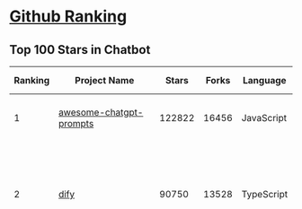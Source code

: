 [Github Ranking](../README.md)
==========

## Top 100 Stars in Chatbot

| Ranking | Project Name | Stars | Forks | Language | Open Issues | Description | Last Commit |
| ------- | ------------ | ----- | ----- | -------- | ----------- | ----------- | ----------- |
| 1 | [awesome-chatgpt-prompts](https://github.com/f/awesome-chatgpt-prompts) | 122822 | 16456 | JavaScript | 0 | This repo includes ChatGPT prompt curation to use ChatGPT and other LLM tools better. | 2025-04-10T21:22:29Z |
| 2 | [dify](https://github.com/langgenius/dify) | 90750 | 13528 | TypeScript | 599 | Dify is an open-source LLM app development platform. Dify's intuitive interface combines AI workflow, RAG pipeline, agent capabilities, model management, observability features and more, letting you quickly go from prototype to production. | 2025-04-11T03:37:49Z |
| 3 | [funNLP](https://github.com/fighting41love/funNLP) | 72333 | 14784 | Python | 33 | 中英文敏感词、语言检测、中外手机/电话归属地/运营商查询、名字推断性别、手机号抽取、身份证抽取、邮箱抽取、中日文人名库、中文缩写库、拆字词典、词汇情感值、停用词、反动词表、暴恐词表、繁简体转换、英文模拟中文发音、汪峰歌词生成器、职业名称词库、同义词库、反义词库、否定词库、汽车品牌词库、汽车零件词库、连续英文切割、各种中文词向量、公司名字大全、古诗词库、IT词库、财经词库、成语词库、地名词库、历史名人词库、诗词词库、医学词库、饮食词库、法律词库、汽车词库、动物词库、中文聊天语料、中文谣言数据、百度中文问答数据集、句子相似度匹配算法集合、bert资源、文本生成&摘要相关工具、cocoNLP信息抽取工具、国内电话号码正则匹配、清华大学XLORE:中英文跨语言百科知识图谱、清华大学人工智能技术系列报告、自然语言生成、NLU太难了系列、自动对联数据及机器人、用户名黑名单列表、罪名法务名词及分类模型、微信公众号语料、cs224n深度学习自然语言处理课程、中文手写汉字识别、中文自然语言处理 语料/数据集、变量命名神器、分词语料库+代码、任务型对话英文数据集、ASR 语音数据集 + 基于深度学习的中文语音识别系统、笑声检测器、Microsoft多语言数字/单位/如日期时间识别包、中华新华字典数据库及api(包括常用歇后语、成语、词语和汉字)、文档图谱自动生成、SpaCy 中文模型、Common Voice语音识别数据集新版、神经网络关系抽取、基于bert的命名实体识别、关键词(Keyphrase)抽取包pke、基于医疗领域知识图谱的问答系统、基于依存句法与语义角色标注的事件三元组抽取、依存句法分析4万句高质量标注数据、cnocr：用来做中文OCR的Python3包、中文人物关系知识图谱项目、中文nlp竞赛项目及代码汇总、中文字符数据、speech-aligner: 从“人声语音”及其“语言文本”产生音素级别时间对齐标注的工具、AmpliGraph: 知识图谱表示学习(Python)库：知识图谱概念链接预测、Scattertext 文本可视化(python)、语言/知识表示工具：BERT & ERNIE、中文对比英文自然语言处理NLP的区别综述、Synonyms中文近义词工具包、HarvestText领域自适应文本挖掘工具（新词发现-情感分析-实体链接等）、word2word：(Python)方便易用的多语言词-词对集：62种语言/3,564个多语言对、语音识别语料生成工具：从具有音频/字幕的在线视频创建自动语音识别(ASR)语料库、构建医疗实体识别的模型（包含词典和语料标注）、单文档非监督的关键词抽取、Kashgari中使用gpt-2语言模型、开源的金融投资数据提取工具、文本自动摘要库TextTeaser: 仅支持英文、人民日报语料处理工具集、一些关于自然语言的基本模型、基于14W歌曲知识库的问答尝试--功能包括歌词接龙and已知歌词找歌曲以及歌曲歌手歌词三角关系的问答、基于Siamese bilstm模型的相似句子判定模型并提供训练数据集和测试数据集、用Transformer编解码模型实现的根据Hacker News文章标题自动生成评论、用BERT进行序列标记和文本分类的模板代码、LitBank：NLP数据集——支持自然语言处理和计算人文学科任务的100部带标记英文小说语料、百度开源的基准信息抽取系统、虚假新闻数据集、Facebook: LAMA语言模型分析，提供Transformer-XL/BERT/ELMo/GPT预训练语言模型的统一访问接口、CommonsenseQA：面向常识的英文QA挑战、中文知识图谱资料、数据及工具、各大公司内部里大牛分享的技术文档 PDF 或者 PPT、自然语言生成SQL语句（英文）、中文NLP数据增强（EDA）工具、英文NLP数据增强工具 、基于医药知识图谱的智能问答系统、京东商品知识图谱、基于mongodb存储的军事领域知识图谱问答项目、基于远监督的中文关系抽取、语音情感分析、中文ULMFiT-情感分析-文本分类-语料及模型、一个拍照做题程序、世界各国大规模人名库、一个利用有趣中文语料库 qingyun 训练出来的中文聊天机器人、中文聊天机器人seqGAN、省市区镇行政区划数据带拼音标注、教育行业新闻语料库包含自动文摘功能、开放了对话机器人-知识图谱-语义理解-自然语言处理工具及数据、中文知识图谱：基于百度百科中文页面-抽取三元组信息-构建中文知识图谱、masr: 中文语音识别-提供预训练模型-高识别率、Python音频数据增广库、中文全词覆盖BERT及两份阅读理解数据、ConvLab：开源多域端到端对话系统平台、中文自然语言处理数据集、基于最新版本rasa搭建的对话系统、基于TensorFlow和BERT的管道式实体及关系抽取、一个小型的证券知识图谱/知识库、复盘所有NLP比赛的TOP方案、OpenCLaP：多领域开源中文预训练语言模型仓库、UER：基于不同语料+编码器+目标任务的中文预训练模型仓库、中文自然语言处理向量合集、基于金融-司法领域(兼有闲聊性质)的聊天机器人、g2pC：基于上下文的汉语读音自动标记模块、Zincbase 知识图谱构建工具包、诗歌质量评价/细粒度情感诗歌语料库、快速转化「中文数字」和「阿拉伯数字」、百度知道问答语料库、基于知识图谱的问答系统、jieba_fast 加速版的jieba、正则表达式教程、中文阅读理解数据集、基于BERT等最新语言模型的抽取式摘要提取、Python利用深度学习进行文本摘要的综合指南、知识图谱深度学习相关资料整理、维基大规模平行文本语料、StanfordNLP 0.2.0：纯Python版自然语言处理包、NeuralNLP-NeuralClassifier：腾讯开源深度学习文本分类工具、端到端的封闭域对话系统、中文命名实体识别：NeuroNER vs. BertNER、新闻事件线索抽取、2019年百度的三元组抽取比赛：“科学空间队”源码、基于依存句法的开放域文本知识三元组抽取和知识库构建、中文的GPT2训练代码、ML-NLP - 机器学习(Machine Learning)NLP面试中常考到的知识点和代码实现、nlp4han:中文自然语言处理工具集(断句/分词/词性标注/组块/句法分析/语义分析/NER/N元语法/HMM/代词消解/情感分析/拼写检查、XLM：Facebook的跨语言预训练语言模型、用基于BERT的微调和特征提取方法来进行知识图谱百度百科人物词条属性抽取、中文自然语言处理相关的开放任务-数据集-当前最佳结果、CoupletAI - 基于CNN+Bi-LSTM+Attention 的自动对对联系统、抽象知识图谱、MiningZhiDaoQACorpus - 580万百度知道问答数据挖掘项目、brat rapid annotation tool: 序列标注工具、大规模中文知识图谱数据：1.4亿实体、数据增强在机器翻译及其他nlp任务中的应用及效果、allennlp阅读理解:支持多种数据和模型、PDF表格数据提取工具 、 Graphbrain：AI开源软件库和科研工具，目的是促进自动意义提取和文本理解以及知识的探索和推断、简历自动筛选系统、基于命名实体识别的简历自动摘要、中文语言理解测评基准，包括代表性的数据集&基准模型&语料库&排行榜、树洞 OCR 文字识别 、从包含表格的扫描图片中识别表格和文字、语声迁移、Python口语自然语言处理工具集(英文)、 similarity：相似度计算工具包，java编写、海量中文预训练ALBERT模型 、Transformers 2.0 、基于大规模音频数据集Audioset的音频增强 、Poplar：网页版自然语言标注工具、图片文字去除，可用于漫画翻译 、186种语言的数字叫法库、Amazon发布基于知识的人-人开放领域对话数据集 、中文文本纠错模块代码、繁简体转换 、 Python实现的多种文本可读性评价指标、类似于人名/地名/组织机构名的命名体识别数据集 、东南大学《知识图谱》研究生课程(资料)、. 英文拼写检查库 、 wwsearch是企业微信后台自研的全文检索引擎、CHAMELEON：深度学习新闻推荐系统元架构 、 8篇论文梳理BERT相关模型进展与反思、DocSearch：免费文档搜索引擎、 LIDA：轻量交互式对话标注工具 、aili - the fastest in-memory index in the East 东半球最快并发索引 、知识图谱车音工作项目、自然语言生成资源大全 、中日韩分词库mecab的Python接口库、中文文本摘要/关键词提取、汉字字符特征提取器 (featurizer)，提取汉字的特征（发音特征、字形特征）用做深度学习的特征、中文生成任务基准测评 、中文缩写数据集、中文任务基准测评 - 代表性的数据集-基准(预训练)模型-语料库-baseline-工具包-排行榜、PySS3：面向可解释AI的SS3文本分类器机器可视化工具 、中文NLP数据集列表、COPE - 格律诗编辑程序、doccano：基于网页的开源协同多语言文本标注工具 、PreNLP：自然语言预处理库、简单的简历解析器，用来从简历中提取关键信息、用于中文闲聊的GPT2模型：GPT2-chitchat、基于检索聊天机器人多轮响应选择相关资源列表(Leaderboards、Datasets、Papers)、(Colab)抽象文本摘要实现集锦(教程 、词语拼音数据、高效模糊搜索工具、NLP数据增广资源集、微软对话机器人框架 、 GitHub Typo Corpus：大规模GitHub多语言拼写错误/语法错误数据集、TextCluster：短文本聚类预处理模块 Short text cluster、面向语音识别的中文文本规范化、BLINK：最先进的实体链接库、BertPunc：基于BERT的最先进标点修复模型、Tokenizer：快速、可定制的文本词条化库、中文语言理解测评基准，包括代表性的数据集、基准(预训练)模型、语料库、排行榜、spaCy 医学文本挖掘与信息提取 、 NLP任务示例项目代码集、 python拼写检查库、chatbot-list - 行业内关于智能客服、聊天机器人的应用和架构、算法分享和介绍、语音质量评价指标(MOSNet, BSSEval, STOI, PESQ, SRMR)、 用138GB语料训练的法文RoBERTa预训练语言模型 、BERT-NER-Pytorch：三种不同模式的BERT中文NER实验、无道词典 - 有道词典的命令行版本，支持英汉互查和在线查询、2019年NLP亮点回顾、 Chinese medical dialogue data 中文医疗对话数据集 、最好的汉字数字(中文数字)-阿拉伯数字转换工具、 基于百科知识库的中文词语多词义/义项获取与特定句子词语语义消歧、awesome-nlp-sentiment-analysis - 情感分析、情绪原因识别、评价对象和评价词抽取、LineFlow：面向所有深度学习框架的NLP数据高效加载器、中文医学NLP公开资源整理 、MedQuAD：(英文)医学问答数据集、将自然语言数字串解析转换为整数和浮点数、Transfer Learning in Natural Language Processing (NLP) 、面向语音识别的中文/英文发音辞典、Tokenizers：注重性能与多功能性的最先进分词器、CLUENER 细粒度命名实体识别 Fine Grained Named Entity Recognition、 基于BERT的中文命名实体识别、中文谣言数据库、NLP数据集/基准任务大列表、nlp相关的一些论文及代码, 包括主题模型、词向量(Word Embedding)、命名实体识别(NER)、文本分类(Text Classificatin)、文本生成(Text Generation)、文本相似性(Text Similarity)计算等，涉及到各种与nlp相关的算法，基于keras和tensorflow 、Python文本挖掘/NLP实战示例、 Blackstone：面向非结构化法律文本的spaCy pipeline和NLP模型通过同义词替换实现文本“变脸” 、中文 预训练 ELECTREA 模型: 基于对抗学习 pretrain Chinese Model 、albert-chinese-ner - 用预训练语言模型ALBERT做中文NER 、基于GPT2的特定主题文本生成/文本增广、开源预训练语言模型合集、多语言句向量包、编码、标记和实现：一种可控高效的文本生成方法、 英文脏话大列表 、attnvis：GPT2、BERT等transformer语言模型注意力交互可视化、CoVoST：Facebook发布的多语种语音-文本翻译语料库，包括11种语言(法语、德语、荷兰语、俄语、西班牙语、意大利语、土耳其语、波斯语、瑞典语、蒙古语和中文)的语音、文字转录及英文译文、Jiagu自然语言处理工具 - 以BiLSTM等模型为基础，提供知识图谱关系抽取 中文分词 词性标注 命名实体识别 情感分析 新词发现 关键词 文本摘要 文本聚类等功能、用unet实现对文档表格的自动检测，表格重建、NLP事件提取文献资源列表 、 金融领域自然语言处理研究资源大列表、CLUEDatasetSearch - 中英文NLP数据集：搜索所有中文NLP数据集，附常用英文NLP数据集 、medical_NER - 中文医学知识图谱命名实体识别 、(哈佛)讲因果推理的免费书、知识图谱相关学习资料/数据集/工具资源大列表、Forte：灵活强大的自然语言处理pipeline工具集 、Python字符串相似性算法库、PyLaia：面向手写文档分析的深度学习工具包、TextFooler：针对文本分类/推理的对抗文本生成模块、Haystack：灵活、强大的可扩展问答(QA)框架、中文关键短语抽取工具 | 2024-05-10T07:38:24Z |
| 4 | [gpt4free](https://github.com/xtekky/gpt4free) | 64001 | 13607 | Python | 33 | The official gpt4free repository \| various collection of powerful language models \| o3 and deepseek r1, gpt-4.5 | 2025-04-06T15:57:17Z |
| 5 | [ragflow](https://github.com/infiniflow/ragflow) | 48549 | 4559 | TypeScript | 1759 | RAGFlow is an open-source RAG (Retrieval-Augmented Generation) engine based on deep document understanding. | 2025-04-10T13:12:47Z |
| 6 | [FastChat](https://github.com/lm-sys/FastChat) | 38348 | 4688 | Python | 817 | An open platform for training, serving, and evaluating large language models. Release repo for Vicuna and Chatbot Arena. | 2025-03-24T20:44:57Z |
| 7 | [quivr](https://github.com/QuivrHQ/quivr) | 37675 | 3639 | Python | 23 | Opiniated RAG for integrating GenAI in your apps 🧠   Focus on your product rather than the RAG. Easy integration in existing products with customisation!  Any LLM: GPT4, Groq, Llama. Any Vectorstore: PGVector, Faiss. Any Files. Anyway you want.  | 2025-04-10T19:24:55Z |
| 8 | [Flowise](https://github.com/FlowiseAI/Flowise) | 37087 | 19319 | TypeScript | 524 | Drag & drop UI to build your customized LLM flow | 2025-04-10T17:00:50Z |
| 9 | [Langchain-Chatchat](https://github.com/chatchat-space/Langchain-Chatchat) | 34604 | 5836 | TypeScript | 195 | Langchain-Chatchat（原Langchain-ChatGLM）基于 Langchain 与 ChatGLM, Qwen 与 Llama 等语言模型的 RAG 与 Agent 应用 \| Langchain-Chatchat (formerly langchain-ChatGLM), local knowledge based LLM (like ChatGLM, Qwen and Llama) RAG and Agent app with langchain  | 2025-03-25T15:45:51Z |
| 10 | [chatbox](https://github.com/chatboxai/chatbox) | 34053 | 3250 | TypeScript | 640 | User-friendly Desktop Client App for AI Models/LLMs (GPT, Claude, Gemini, Ollama...) | 2025-03-20T15:20:56Z |
| 11 | [chatbot-ui](https://github.com/mckaywrigley/chatbot-ui) | 30862 | 8651 | TypeScript | 165 | AI chat for any model. | 2024-08-03T00:38:07Z |
| 12 | [python-telegram-bot](https://github.com/python-telegram-bot/python-telegram-bot) | 27289 | 5601 | Python | 12 | We have made you a wrapper you can't refuse | 2025-04-09T13:42:27Z |
| 13 | [llm-app](https://github.com/pathwaycom/llm-app) | 23084 | 407 | Jupyter Notebook | 5 | Ready-to-run cloud templates for RAG, AI pipelines, and enterprise search with live data. 🐳Docker-friendly.⚡Always in sync with Sharepoint, Google Drive, S3, Kafka, PostgreSQL, real-time data APIs, and more. | 2025-04-09T08:45:52Z |
| 14 | [cherry-studio](https://github.com/CherryHQ/cherry-studio) | 22892 | 1935 | JavaScript | 516 | 🍒 Cherry Studio is a desktop client that supports for multiple LLM providers. | 2025-04-11T03:34:06Z |
| 15 | [LLaVA](https://github.com/haotian-liu/LLaVA) | 22159 | 2436 | Python | 1062 | [NeurIPS'23 Oral] Visual Instruction Tuning (LLaVA) built towards GPT-4V level capabilities and beyond. | 2024-08-12T09:52:38Z |
| 16 | [kotaemon](https://github.com/Cinnamon/kotaemon) | 21946 | 1728 | Python | 176 | An open-source RAG-based tool for chatting with your documents. | 2025-04-01T04:34:19Z |
| 17 | [wechaty](https://github.com/wechaty/wechaty) | 21376 | 2677 | TypeScript | 145 | Conversational RPA SDK for Chatbot Makers. Join our Discord: https://discord.gg/7q8NBZbQzt | 2025-01-10T21:33:51Z |
| 18 | [haystack](https://github.com/deepset-ai/haystack) | 20239 | 2128 | Python | 115 | AI orchestration framework to build customizable, production-ready LLM applications. Connect components (models, vector DBs, file converters) to pipelines or agents that can interact with your data. With advanced retrieval methods, it's best suited for building RAG, question answering, semantic search or conversational agent chatbots. | 2025-04-10T23:44:38Z |
| 19 | [rasa](https://github.com/RasaHQ/rasa) | 19942 | 4762 | Python | 4 | 💬   Open source machine learning framework to automate text- and voice-based conversations: NLU, dialogue management, connect to Slack, Facebook, and more - Create chatbots and voice assistants | 2025-04-10T15:15:59Z |
| 20 | [CopilotKit](https://github.com/CopilotKit/CopilotKit) | 18123 | 2598 | TypeScript | 111 | React UI + elegant infrastructure for AI Copilots, AI chatbots, and in-app AI agents. The Agentic last-mile 🪁 | 2025-04-10T23:17:32Z |
| 21 | [leon](https://github.com/leon-ai/leon) | 16146 | 1336 | TypeScript | 86 | 🧠 Leon is your open-source personal assistant. | 2025-03-22T03:37:54Z |
| 22 | [ChatALL](https://github.com/ai-shifu/ChatALL) | 15714 | 1672 | JavaScript | 223 |  Concurrently chat with ChatGPT, Bing Chat, Bard, Alpaca, Vicuna, Claude, ChatGLM, MOSS, 讯飞星火, 文心一言 and more, discover the best answers | 2025-03-14T16:14:36Z |
| 23 | [MaxKB](https://github.com/1Panel-dev/MaxKB) | 15567 | 2045 | Python | 118 | 💬 MaxKB is a ready-to-use AI chatbot that integrates Retrieval-Augmented Generation (RAG) pipelines, supports robust workflows, and provides advanced MCP tool-use capabilities. | 2025-04-10T09:33:58Z |
| 24 | [eliza](https://github.com/elizaOS/eliza) | 15465 | 5049 | TypeScript | 44 | Autonomous agents for everyone | 2025-04-10T21:02:12Z |
| 25 | [ChuanhuChatGPT](https://github.com/GaiZhenbiao/ChuanhuChatGPT) | 15412 | 2287 | Python | 122 | GUI for ChatGPT API and many LLMs. Supports agents, file-based QA, GPT finetuning and query with web search. All with a neat UI. | 2025-03-13T09:36:38Z |
| 26 | [ai-pdf-chatbot-langchain](https://github.com/mayooear/ai-pdf-chatbot-langchain) | 15355 | 3056 | TypeScript | 2 | AI PDF chatbot agent built with LangChain & LangGraph  | 2025-02-20T18:19:58Z |
| 27 | [mirai](https://github.com/mamoe/mirai) | 14740 | 2542 | Kotlin | 272 | 高效率 QQ 机器人支持库 | 2024-09-23T11:25:50Z |
| 28 | [ai-chatbot](https://github.com/vercel/ai-chatbot) | 14608 | 3897 | TypeScript | 191 | A full-featured, hackable Next.js AI chatbot built by Vercel | 2025-04-10T00:46:27Z |
| 29 | [open-im-server](https://github.com/openimsdk/open-im-server) | 14555 | 2564 | Go | 102 | IM Chat ChatGPT | 2025-04-02T10:18:24Z |
| 30 | [repomix](https://github.com/yamadashy/repomix) | 14461 | 614 | TypeScript | 76 | 📦 Repomix (formerly Repopack) is a powerful tool that packs your entire repository into a single, AI-friendly file. Perfect for when you need to feed your codebase to Large Language Models (LLMs) or other AI tools like Claude, ChatGPT, DeepSeek, Perplexity, Gemini, Gemma, Llama, Grok, and more. | 2025-04-07T02:37:06Z |
| 31 | [ChatterBot](https://github.com/gunthercox/ChatterBot) | 14282 | 4474 | Python | 136 | ChatterBot is a machine learning, conversational dialog engine for creating chat bots | 2025-04-08T10:17:21Z |
| 32 | [bolt.new](https://github.com/stackblitz/bolt.new) | 14170 | 11385 | TypeScript | 6288 | Prompt, run, edit, and deploy full-stack web applications | 2024-12-17T06:29:27Z |
| 33 | [botpress](https://github.com/botpress/botpress) | 13530 | 1953 | TypeScript | 8 | The open-source hub to build & deploy GPT/LLM Agents ⚡️ | 2025-04-10T21:03:01Z |
| 34 | [CosyVoice](https://github.com/FunAudioLLM/CosyVoice) | 12891 | 1306 | Python | 615 | Multi-lingual large voice generation model, providing inference, training and deployment full-stack ability. | 2025-04-08T04:23:45Z |
| 35 | [chat](https://github.com/tinode/chat) | 12396 | 1935 | Go | 35 | Instant messaging platform. Backend in Go. Clients: Swift iOS, Java Android, JS webapp, scriptable command line; chatbots | 2025-04-10T17:49:10Z |
| 36 | [botkit](https://github.com/howdyai/botkit) | 11550 | 2291 | TypeScript | 25 | Botkit is an open source developer tool for building chat bots, apps and custom integrations for major messaging platforms. | 2024-07-01T02:28:35Z |
| 37 | [xiaozhi-esp32](https://github.com/78/xiaozhi-esp32) | 11131 | 2106 | C++ | 102 | Build your own AI friend | 2025-04-10T19:11:37Z |
| 38 | [llama-gpt](https://github.com/getumbrel/llama-gpt) | 10960 | 714 | TypeScript | 84 | A self-hosted, offline, ChatGPT-like chatbot. Powered by Llama 2. 100% private, with no data leaving your device. New: Code Llama support! | 2024-04-23T18:56:06Z |
| 39 | [dolly](https://github.com/databrickslabs/dolly) | 10812 | 1157 | Python | 5 | Databricks’ Dolly, a large language model trained on the Databricks Machine Learning Platform | 2023-06-30T18:36:16Z |
| 40 | [stanford-tensorflow-tutorials](https://github.com/chiphuyen/stanford-tensorflow-tutorials) | 10338 | 4297 | Python | 67 | This repository contains code examples for the Stanford's course: TensorFlow for Deep Learning Research.  | 2020-12-22T09:21:55Z |
| 41 | [chathub](https://github.com/chathub-dev/chathub) | 10243 | 1072 | TypeScript | 134 | All-in-one chatbot client | 2025-03-10T08:29:12Z |
| 42 | [EverydayWechat](https://github.com/sfyc23/EverydayWechat) | 10136 | 2315 | Python | 22 | 微信助手：1.每日定时给好友（女友）发送定制消息。2.机器人自动回复好友。3.群助手功能（例如：查询垃圾分类、天气、日历、电影实时票房、快递物流、PM2.5等） | 2021-06-22T02:56:06Z |
| 43 | [petals](https://github.com/bigscience-workshop/petals) | 9559 | 552 | Python | 90 | 🌸 Run LLMs at home, BitTorrent-style. Fine-tuning and inference up to 10x faster than offloading | 2024-09-07T11:54:28Z |
| 44 | [ChatRWKV](https://github.com/BlinkDL/ChatRWKV) | 9472 | 704 | Python | 33 | ChatRWKV is like ChatGPT but powered by RWKV (100% RNN) language model, and open source. | 2025-01-28T06:51:26Z |
| 45 | [node-telegram-bot-api](https://github.com/yagop/node-telegram-bot-api) | 8712 | 1573 | JavaScript | 115 | Telegram Bot API for NodeJS | 2024-09-05T22:07:27Z |
| 46 | [typebot.io](https://github.com/baptisteArno/typebot.io) | 8449 | 2437 | TypeScript | 191 | 💬 Typebot is a powerful chatbot builder that you can self-host. | 2025-04-10T14:23:45Z |
| 47 | [BetterChatGPT](https://github.com/ztjhz/BetterChatGPT) | 8365 | 2787 | TypeScript | 214 | An amazing UI for OpenAI's ChatGPT (Website + Windows + MacOS + Linux) | 2024-08-14T10:26:46Z |
| 48 | [bisheng](https://github.com/dataelement/bisheng) | 8010 | 1335 | Python | 86 | BISHENG is an open LLM devops platform for next generation Enterprise AI applications. Powerful and comprehensive features include: GenAI workflow, RAG, Agent, Unified model management, Evaluation, SFT, Dataset Management, Enterprise-level System Management, Observability and more. | 2025-04-10T15:00:39Z |
| 49 | [gpt4free-ts](https://github.com/xiangsx/gpt4free-ts) | 7754 | 1371 | TypeScript | 48 | Providing a free OpenAI GPT-4 API !   This is a replication project for the typescript version of xtekky/gpt4free | 2024-09-04T01:15:09Z |
| 50 | [GPTCache](https://github.com/zilliztech/GPTCache) | 7502 | 533 | Python | 71 | Semantic cache for LLMs. Fully integrated with LangChain and llama_index.  | 2024-09-18T02:05:21Z |
| 51 | [TensorLayer](https://github.com/tensorlayer/TensorLayer) | 7351 | 1605 | Python | 26 | Deep Learning and Reinforcement Learning Library for Scientists and Engineers  | 2023-02-18T07:58:21Z |
| 52 | [yao](https://github.com/YaoApp/yao) | 7265 | 660 | Go | 0 | ✨ Yao is an all-in-one application engine that enables developers to create web apps, REST APIs, business applications, and more, with AI as a development partner. | 2025-04-10T02:52:34Z |
| 53 | [AstrBot](https://github.com/AstrBotDevs/AstrBot) | 7233 | 448 | Python | 178 | ✨ 易上手的多平台 LLM 聊天机器人及开发框架 ✨ 平台支持 QQ、QQ频道、Telegram、微信、企微、飞书 \| MCP 服务器、OpenAI、DeepSeek、Gemini、硅基流动、月之暗面、Ollama、OneAPI、Dify 等。附带 WebUI。 | 2025-04-10T16:20:13Z |
| 54 | [pdfGPT](https://github.com/bhaskatripathi/pdfGPT) | 7105 | 848 | Python | 44 | PDF GPT allows you to chat with the contents of your PDF file by using GPT capabilities. The most effective open source solution to turn your pdf files in a chatbot! | 2025-03-03T13:17:59Z |
| 55 | [Verba](https://github.com/weaviate/Verba) | 7015 | 764 | Python | 45 | Retrieval Augmented Generation (RAG) chatbot powered by Weaviate | 2025-03-24T15:19:15Z |
| 56 | [agentscope](https://github.com/modelscope/agentscope) | 6956 | 400 | Python | 35 | Start building LLM-empowered multi-agent applications in an easier way. | 2025-04-09T10:39:52Z |
| 57 | [InternLM](https://github.com/InternLM/InternLM) | 6855 | 484 | Python | 7 | Official release of InternLM series (InternLM, InternLM2, InternLM2.5, InternLM3). | 2025-02-07T04:14:52Z |
| 58 | [DeepPavlov](https://github.com/deeppavlov/DeepPavlov) | 6845 | 1159 | Python | 28 | An open source library for deep learning end-to-end dialog systems and chatbots. | 2025-04-01T14:19:35Z |
| 59 | [aidea](https://github.com/mylxsw/aidea) | 6751 | 1010 | Dart | 24 | AIdea 是一款支持 GPT  以及国产大语言模型通义千问、文心一言等，支持 Stable Diffusion 文生图、图生图、 SDXL1.0、超分辨率、图片上色的全能型 APP。 | 2025-03-01T12:52:55Z |
| 60 | [nonebot2](https://github.com/nonebot/nonebot2) | 6623 | 607 | Python | 35 | 跨平台 Python 异步聊天机器人框架 / Asynchronous multi-platform chatbot framework written in Python | 2025-04-09T12:53:22Z |
| 61 | [BlackFriday-GPTs-Prompts](https://github.com/friuns2/BlackFriday-GPTs-Prompts) | 6533 | 1018 | None | 83 | List of free GPTs that doesn't require plus subscription  | 2024-11-08T11:03:14Z |
| 62 | [rags](https://github.com/run-llama/rags) | 6449 | 662 | Python | 28 | Build ChatGPT over your data, all with natural language | 2024-04-05T05:36:59Z |
| 63 | [nlp.js](https://github.com/axa-group/nlp.js) | 6408 | 627 | JavaScript | 80 | An NLP library for building bots, with entity extraction, sentiment analysis, automatic language identify, and so more | 2025-01-09T14:43:04Z |
| 64 | [venom](https://github.com/orkestral/venom) | 6361 | 1267 | JavaScript | 54 | Venom is a high-performance system developed with JavaScript to create a bot for WhatsApp, support for creating any interaction, such as customer service, media sending, sentence recognition based on artificial intelligence and all types of design architecture for WhatsApp. | 2025-04-10T15:49:17Z |
| 65 | [aichat](https://github.com/sigoden/aichat) | 6350 | 413 | Rust | 1 | All-in-one LLM CLI tool featuring Shell Assistant, Chat-REPL, RAG, AI Tools & Agents, with access to OpenAI, Claude, Gemini, Ollama, Groq, and more. | 2025-03-28T14:14:41Z |
| 66 | [botman](https://github.com/botman/botman) | 6131 | 813 | PHP | 9 | A framework agnostic PHP library to build chat bots | 2024-12-20T12:50:35Z |
| 67 | [ChatBotCourse](https://github.com/lcdevelop/ChatBotCourse) | 5971 | 1679 | Python | 25 | 自己动手做聊天机器人教程 | 2022-07-18T09:16:17Z |
| 68 | [ChatGPT](https://github.com/PawanOsman/ChatGPT) | 5723 | 1011 | TypeScript | 0 | OpenAI API Free Reverse Proxy | 2024-08-23T15:25:51Z |
| 69 | [awesome-chatgpt](https://github.com/sindresorhus/awesome-chatgpt) | 5486 | 332 | None | 0 | 🤖 Awesome list for ChatGPT — an artificial intelligence chatbot developed by OpenAI | 2024-12-19T17:53:00Z |
| 70 | [chatgpt_telegram_bot](https://github.com/father-bot/chatgpt_telegram_bot) | 5343 | 1887 | Python | 68 | 💬 Telegram bot with ChatGPT, Python-based, using OpenAI's API. | 2024-09-20T09:31:58Z |
| 71 | [Bard-API](https://github.com/dsdanielpark/Bard-API) | 5275 | 520 | Python | 3 | The unofficial python package that returns response of Google Bard through cookie value. | 2024-04-24T10:38:31Z |
| 72 | [OpenChat](https://github.com/openchatai/OpenChat) | 5236 | 642 | JavaScript | 34 | LLMs custom-chatbots console ⚡ | 2024-02-27T13:17:24Z |
| 73 | [Synonyms](https://github.com/chatopera/Synonyms) | 5066 | 897 | Python | 31 | :herb: 中文近义词：聊天机器人，智能问答工具包 | 2023-11-24T22:55:49Z |
| 74 | [Red-DiscordBot](https://github.com/Cog-Creators/Red-DiscordBot) | 5033 | 2349 | Python | 202 | A multi-function Discord bot | 2025-03-26T19:15:15Z |
| 75 | [superduper](https://github.com/superduper-io/superduper) | 5026 | 493 | Python | 93 | Superduper: End-to-end framework for building custom AI applications and agents. | 2025-04-10T03:33:06Z |
| 76 | [koishi](https://github.com/koishijs/koishi) | 4802 | 259 | TypeScript | 82 | Cross-platform chatbot framework made with love | 2025-01-12T16:40:58Z |
| 77 | [multi-agent-orchestrator](https://github.com/awslabs/multi-agent-orchestrator) | 4671 | 388 | Python | 35 | Flexible and powerful framework for managing multiple AI agents and handling complex conversations | 2025-04-08T10:24:10Z |
| 78 | [xtuner](https://github.com/InternLM/xtuner) | 4472 | 340 | Python | 214 | An efficient, flexible and full-featured toolkit for fine-tuning LLM (InternLM2, Llama3, Phi3, Qwen, Mistral, ...) | 2025-04-08T06:29:34Z |
| 79 | [kimi-free-api](https://github.com/LLM-Red-Team/kimi-free-api) | 4425 | 746 | TypeScript | 15 | 🚀 KIMI AI 长文本大模型逆向API【特长：长文本解读整理】，支持高速流式输出、智能体对话、联网搜索、探索版、K1思考模型、长文档解读、图像解析、多轮对话，零配置部署，多路token支持，自动清理会话痕迹，仅供测试，如需商用请前往官方开放平台。 | 2024-12-30T03:53:44Z |
| 80 | [h2o-llmstudio](https://github.com/h2oai/h2o-llmstudio) | 4268 | 442 | Python | 35 | H2O LLM Studio - a framework and no-code GUI for fine-tuning LLMs. Documentation: https://docs.h2o.ai/h2o-llmstudio/ | 2025-04-10T14:42:59Z |
| 81 | [bottender](https://github.com/Yoctol/bottender) | 4264 | 337 | TypeScript | 53 | ⚡️ A framework for building conversational user interfaces. | 2024-04-10T13:31:04Z |
| 82 | [chinese-chatbot-corpus](https://github.com/codemayq/chinese-chatbot-corpus) | 4106 | 788 | Python | 1 | 中文公开聊天语料库 | 2024-04-23T03:30:29Z |
| 83 | [bot-on-anything](https://github.com/zhayujie/bot-on-anything) | 4063 | 924 | Python | 262 | A large model-based chatbot builder that can quickly integrate AI models (including ChatGPT, Claude, Gemini) into various software applications (such as Telegram, Gmail, Slack, and websites). | 2025-01-03T14:13:51Z |
| 84 | [assistant-ui](https://github.com/assistant-ui/assistant-ui) | 4024 | 489 | TypeScript | 27 | Typescript/React Library for AI Chat💬🚀 | 2025-04-10T16:21:10Z |
| 85 | [snips-nlu](https://github.com/snipsco/snips-nlu) | 3918 | 513 | Python | 65 | Snips Python library to extract meaning from text | 2023-05-22T16:10:15Z |
| 86 | [awesome-bots](https://github.com/DopplerHQ/awesome-bots) | 3915 | 523 | None | 4 | The most awesome list about bots ⭐️🤖 | 2024-07-03T19:31:10Z |
| 87 | [chatgpt-android](https://github.com/skydoves/chatgpt-android) | 3791 | 447 | Kotlin | 17 | 📲 ChatGPT Android demonstrates a Chatbot application using OpenAI's chat API on Android with Stream Chat SDK for Compose. | 2025-04-09T18:13:15Z |
| 88 | [adrenaline](https://github.com/shobrook/adrenaline) | 3790 | 317 | None | 4 | Chat with (and visualize) your codebase | 2024-03-08T18:42:45Z |
| 89 | [gptme](https://github.com/gptme/gptme) | 3711 | 298 | Python | 55 | Your agent in your terminal, equipped with local tools: writes code, uses the terminal, browses the web, vision. | 2025-04-07T10:54:16Z |
| 90 | [olivia](https://github.com/olivia-ai/olivia) | 3695 | 355 | Go | 22 | 💁‍♀️Your new best friend powered by an artificial neural network | 2025-02-06T10:19:30Z |
| 91 | [llm-workflow-engine](https://github.com/llm-workflow-engine/llm-workflow-engine) | 3694 | 469 | Python | 3 | Power CLI and Workflow manager for LLMs (core package) | 2025-04-10T16:38:04Z |
| 92 | [qqbot](https://github.com/pandolia/qqbot) | 3688 | 873 | Python | 36 | QQBot: A conversation robot base on Tencent's SmartQQ | 2020-08-23T07:47:42Z |
| 93 | [whatsapp-chatgpt](https://github.com/askrella/whatsapp-chatgpt) | 3595 | 881 | TypeScript | 36 | ChatGPT + DALL-E + WhatsApp = AI Assistant :rocket: :robot: | 2025-02-20T05:07:00Z |
| 94 | [chatbot](https://github.com/zhaoyingjun/chatbot) | 3570 | 1025 | Python | 96 | ChatGPT带火了聊天机器人，主流的趋势都调整到了GPT类模式，本项目也与时俱进，会在近期更新GPT类版本。基于本项目和自己的语料可以训练出自己想要的聊天机器人，用于智能客服、在线问答、闲聊等场景。 | 2024-06-26T13:37:21Z |
| 95 | [casibase](https://github.com/casibase/casibase) | 3468 | 405 | Go | 32 | ⚡️AI Cloud OS: Open-source enterprise-level AI knowledge base and Manus-like agent management platform with admin UI, user management and Single-Sign-On⚡️, supports ChatGPT, Claude, DeepSeek R1, Llama, Ollama, HuggingFace, etc., chat bot demo: https://ai.casibase.com, admin UI demo: https://ai-admin.casibase.com | 2025-04-10T18:34:22Z |
| 96 | [Telegram.Bot](https://github.com/TelegramBots/Telegram.Bot) | 3364 | 709 | C# | 0 | .NET Client for Telegram Bot API | 2025-03-22T23:19:52Z |
| 97 | [TensorFlow.NET](https://github.com/SciSharp/TensorFlow.NET) | 3331 | 535 | C# | 211 | .NET Standard bindings for Google's TensorFlow for developing, training and deploying Machine Learning models in C# and F#. | 2025-01-22T15:46:45Z |
| 98 | [ChatFiles](https://github.com/guangzhengli/ChatFiles) | 3328 | 485 | TypeScript | 16 | Document Chatbot — multiple files. Powered by GPT / Embedding. | 2024-12-17T10:26:50Z |
| 99 | [ChatGPTAPIFree](https://github.com/ayaka14732/ChatGPTAPIFree) | 3319 | 771 | JavaScript | 8 | A simple and open-source proxy API that allows you to access OpenAI's ChatGPT API for free! | 2023-03-27T04:31:47Z |
| 100 | [LLM-As-Chatbot](https://github.com/deep-diver/LLM-As-Chatbot) | 3314 | 377 | Python | 16 | LLM as a Chatbot Service | 2023-11-20T14:33:58Z |

